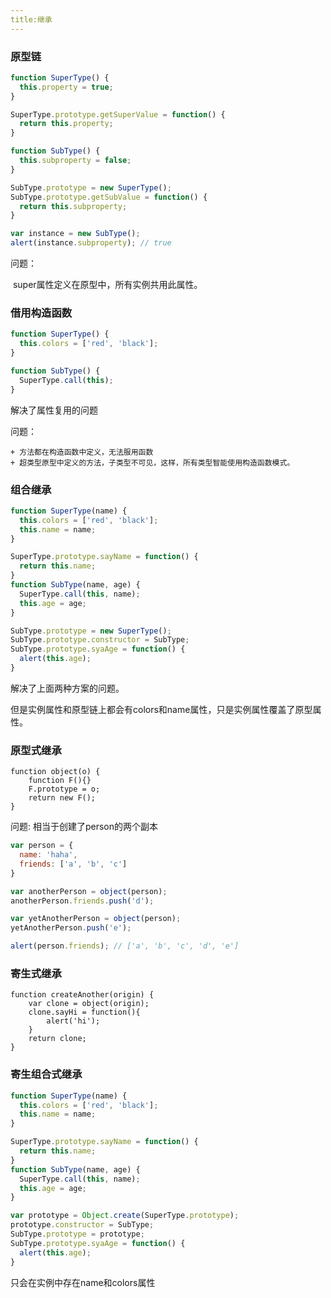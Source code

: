 ```yaml
---
title:继承
---
```

### 原型链

```javascript
function SuperType() {
  this.property = true;
}

SuperType.prototype.getSuperValue = function() {
  return this.property;
}

function SubType() {
  this.subproperty = false;
}

SubType.prototype = new SuperType();
SubType.prototype.getSubValue = function() {
  return this.subproperty;
}

var instance = new SubType();
alert(instance.subproperty); // true
```

问题：

​	super属性定义在原型中，所有实例共用此属性。

### 借用构造函数

```javascript
function SuperType() {
  this.colors = ['red', 'black'];
}

function SubType() {
  SuperType.call(this);
}
```

解决了属性复用的问题

问题：

	+ 方法都在构造函数中定义，无法服用函数
	+ 超类型原型中定义的方法，子类型不可见，这样，所有类型智能使用构造函数模式。

### 组合继承

```javascript
function SuperType(name) {
  this.colors = ['red', 'black'];
  this.name = name;
}

SuperType.prototype.sayName = function() {
  return this.name;
}
function SubType(name, age) {
  SuperType.call(this, name);
  this.age = age;
}

SubType.prototype = new SuperType();
SubType.prototype.constructor = SubType;
SubType.prototype.syaAge = function() {
  alert(this.age);
}
```

解决了上面两种方案的问题。

但是实例属性和原型链上都会有colors和name属性，只是实例属性覆盖了原型属性。

### 原型式继承

``` 
function object(o) {
	function F(){}
	F.prototype = o;
	return new F();
}
```

问题: 相当于创建了person的两个副本

```javascript
var person = {
  name: 'haha',
  friends: ['a', 'b', 'c']
}

var anotherPerson = object(person);
anotherPerson.friends.push('d');

var yetAnotherPerson = object(person);
yetAnotherPerson.push('e');

alert(person.friends); // ['a', 'b', 'c', 'd', 'e']
```



### 寄生式继承

```
function createAnother(origin) {
	var clone = object(origin);
	clone.sayHi = function(){
		alert('hi');
	}
	return clone;
}
```



### 寄生组合式继承

```javascript
function SuperType(name) {
  this.colors = ['red', 'black'];
  this.name = name;
}

SuperType.prototype.sayName = function() {
  return this.name;
}
function SubType(name, age) {
  SuperType.call(this, name);
  this.age = age;
}

var prototype = Object.create(SuperType.prototype);
prototype.constructor = SubType;
SubType.prototype = prototype;
SubType.prototype.syaAge = function() {
  alert(this.age);
}
```

只会在实例中存在name和colors属性